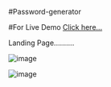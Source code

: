 #Password-generator

#For Live Demo [Click here...](https://vipul1432.github.io/50_days-of-Javascript-Challenge/Day31_Password-generator/)

Landing Page..........

![image](https://user-images.githubusercontent.com/81670997/171089484-5491dbcb-1736-45d4-b5e4-5dfea3adfa5f.png)

![image](https://user-images.githubusercontent.com/81670997/171089562-5b3b0141-7109-43b8-b2f9-84d992232244.png)

